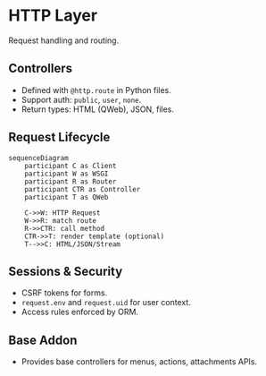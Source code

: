 # HTTP Layer

Request handling and routing.

## Controllers
- Defined with `@http.route` in Python files.
- Support auth: `public`, `user`, `none`.
- Return types: HTML (QWeb), JSON, files.

## Request Lifecycle
```mermaid
sequenceDiagram
    participant C as Client
    participant W as WSGI
    participant R as Router
    participant CTR as Controller
    participant T as QWeb

    C->>W: HTTP Request
    W->>R: match route
    R->>CTR: call method
    CTR->>T: render template (optional)
    T-->>C: HTML/JSON/Stream
```

## Sessions & Security
- CSRF tokens for forms.
- `request.env` and `request.uid` for user context.
- Access rules enforced by ORM.

## Base Addon
- Provides base controllers for menus, actions, attachments APIs.
